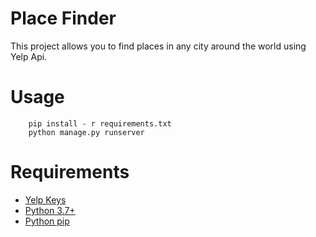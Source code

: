 # Place Finder

This project allows you to find places in any city around the world using Yelp Api.

# Usage

```
    pip install - r requirements.txt
    python manage.py runserver
```

# Requirements

* [Yelp Keys](https://www.yelp.com/developers/v3/manage_app)
* [Python 3.7+](https://www.python.org/downloads/)
* [Python pip](https://pip.pypa.io/en/stable/installing/)